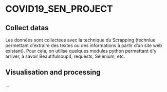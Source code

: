 # COVID19_SEN_PROJECT

## Collect datas

Les données sont collectées avec la technique du Scrapping (techniue permettant d’extraire des textes ou des informations à partir d’un site web existant). Pour cela, on utilise quelques modules python permettant d'y arriver, à savoir Beautifulsoup4, requests, Selenium, etc.


## Visualisation and processing

...

